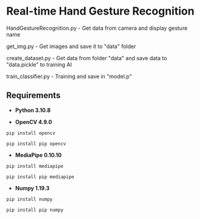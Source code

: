 # **Real-time Hand Gesture Recognition**


HandGestureRecognition.py - Get data from camera and display gesture name<p>
get_img.py - Get images and save it to "data" folder<p>
create_dataset.py - Get data from folder "data" and save data to "data.pickle" to training AI<p>
train_classifier.py - Training and save in "model.p"<p>

## **Requirements**
* **Python 3.10.8**

* **OpenCV 4.9.0**
```
pip install opencv
```
```
pip install pip opencv
```
* **MediaPipe 0.10.10**
```
pip install mediapipe
```
```
pip install pip mediapipe
```
* **Numpy 1.19.3**
```
pip install numpy
```
```
pip install pip numpy
```
